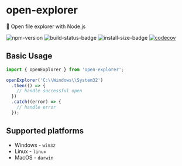 # open-explorer

📁 Open file explorer with Node.js

![npm-version](https://img.shields.io/npm/v/open-explorer)
![build-status-badge](https://img.shields.io/github/actions/workflow/status/goveo/open-explorer/release.yml?branch=master)
![install-size-badge](https://badgen.net/packagephobia/install/open-explorer)
[![codecov](https://codecov.io/gh/goveo/open-explorer/branch/master/graph/badge.svg)](https://codecov.io/gh/goveo/open-explorer)

## Basic Usage

```ts
import { openExplorer } from 'open-explorer';

openExplorer('C:\\Windows\\System32')
  .then(() => {
    // handle successful open
  })
  .catch((error) => {
    // handle error
  });
```

## Supported platforms

- Windows - `win32`
- Linux - `linux`
- MacOS - `darwin`
